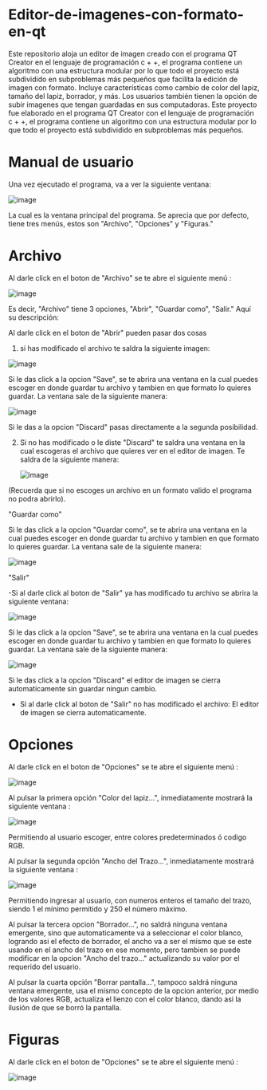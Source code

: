 # Editor-de-imagenes-con-formato-en-qt
Este repositorio aloja un editor de imagen creado con el programa QT Creator en el lenguaje de programación c + +, el programa contiene un algoritmo con una estructura modular por lo que todo el proyecto está subdividido en subproblemas más pequeños que facilita la edición de imagen con formato. Incluye características como cambio de color del lapiz, tamaño del lapiz, borrador, y más. Los usuarios también tienen la opción de subir imagenes que tengan guardadas en sus computadoras. Este proyecto fue elaborado en el programa QT Creator con el lenguaje de programación c + +, el programa contiene un algoritmo con una estructura modular por lo que todo el proyecto está subdividido en subproblemas más pequeños.

# Manual de usuario
Una vez ejecutado el programa, va a ver la siguiente ventana:

 ![image](https://github.com/JuanEmilioMu/Editor-de-imagenes-con-formato-en-qt/assets/159585178/e14610ae-c7f3-4e35-a1ce-16c5cec718b2)


La cual es la ventana principal del programa. Se aprecia que por defecto, tiene tres menús, estos son "Archivo", "Opciones" y "Figuras."

# Archivo
Al darle click en el boton de "Archivo" se te abre el siguiente menú :

![image](https://github.com/JuanEmilioMu/Editor-de-imagenes-con-formato-en-qt/assets/159585399/8f0b0417-31f5-44e4-960c-ea28c9dc28e8)

Es decir, "Archivo" tiene 3 opciones, "Abrir", "Guardar como", "Salir."
Aquí su descripción:

Al darle click en el boton de "Abrir" pueden pasar dos cosas

1. si has modificado el archivo te saldra la siguiente imagen:
   
![image](https://github.com/JuanEmilioMu/Editor-de-imagenes-con-formato-en-qt/assets/159585399/40e9525f-ca64-427a-902f-87e406711aee)

Si le das click a la opcion "Save", se te abrira una ventana en la cual puedes escoger en donde guardar tu archivo y tambien en que formato lo quieres guardar. La ventana sale de la siguiente manera:

![image](https://github.com/JuanEmilioMu/Editor-de-imagenes-con-formato-en-qt/assets/159585399/de402a85-d250-487e-b508-388ccf4b4cff)

Si le das a la opcion "Discard" pasas directamente a la segunda posibilidad.

2. Si no has modificado o le diste "Discard" te saldra una ventana en la cual escogeras el archivo que quieres ver en el editor de imagen. Te saldra de la siguiente manera:

   ![image](https://github.com/JuanEmilioMu/Editor-de-imagenes-con-formato-en-qt/assets/159585399/c7858c34-80eb-4cc9-8679-072eabf68b0d)

(Recuerda que si no escoges un archivo en un formato valido el programa no podra abrirlo).

"Guardar como"

Si le das click a la opcion "Guardar como", se te abrira una ventana en la cual puedes escoger en donde guardar tu archivo y tambien en que formato lo quieres guardar. La ventana sale de la siguiente manera:

![image](https://github.com/JuanEmilioMu/Editor-de-imagenes-con-formato-en-qt/assets/159585399/de402a85-d250-487e-b508-388ccf4b4cff)

"Salir"

-Si al darle click al boton de "Salir" ya has modificado tu archivo se abrira la siguiente ventana:


![image](https://github.com/JuanEmilioMu/Editor-de-imagenes-con-formato-en-qt/assets/159585399/4ea53fb8-8e19-45b7-9115-389ef8b7be2e)

Si le das click a la opcion "Save", se te abrira una ventana en la cual puedes escoger en donde guardar tu archivo y tambien en que formato lo quieres guardar. La ventana sale de la siguiente manera:

![image](https://github.com/JuanEmilioMu/Editor-de-imagenes-con-formato-en-qt/assets/159585399/de402a85-d250-487e-b508-388ccf4b4cff)

Si le das click a la opcion "Discard" el editor de imagen se cierra automaticamente sin guardar ningun cambio.

- Si al darle click al boton de "Salir" no has modificado el archivo: El editor de imagen se cierra automaticamente.




# Opciones

Al darle click en el boton de "Opciones" se te abre el siguiente menú :


![image](https://github.com/JuanEmilioMu/Editor-de-imagenes-con-formato-en-qt/assets/159585178/8de83231-d6a3-4121-95f4-37f9b498490b)

Al pulsar la primera opción "Color del lapiz...", inmediatamente mostrará la siguiente ventana : 

![image](https://github.com/JuanEmilioMu/Editor-de-imagenes-con-formato-en-qt/assets/159585178/ab90a2c4-9d66-435c-9962-2b3d593a40d5)

Permitiendo al usuario escoger, entre colores predeterminados ó codigo RGB.

Al pulsar la segunda opción "Ancho del Trazo...", inmediatamente mostrará la siguiente ventana : 

![image](https://github.com/JuanEmilioMu/Editor-de-imagenes-con-formato-en-qt/assets/159585178/41cb5513-d176-4769-9466-eeee953e67a4)

Permitiendo ingresar al usuario, con numeros enteros el tamaño del trazo, siendo 1 el mínimo permitido y 250 el número máximo.

Al pulsar la tercera opcion "Borrador...", no saldrá ninguna ventana emergente, sino que automaticamente va a seleccionar el color blanco, logrando asi el efecto de borrador, el ancho va a ser el mismo que se este usando en el ancho del trazo en ese momento, pero tambien se puede modificar en la opcion "Ancho del trazo..." actualizando su valor por el requerido del usuario.

Al pulsar la cuarta opción "Borrar pantalla...", tampoco saldrá ninguna ventana emergente, usa el mismo concepto de la opcion anterior, por medio de los valores RGB, actualiza el lienzo con el color blanco, dando asi la ilusión de que se borró la pantalla.

# Figuras

Al darle click en el boton de "Opciones" se te abre el siguiente menú :

![image](https://github.com/JuanEmilioMu/Editor-de-imagenes-con-formato-en-qt/assets/159585178/2d1c3fe3-0e7a-4fcb-b151-76b256316f04)


